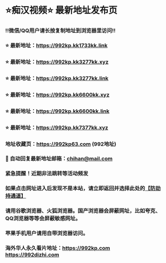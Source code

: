 # ⭐️痴汉视频⭐️ 最新地址发布页

### ‼️微信/QQ用户请长按复制地址到浏览器里访问‼️

### ⭐️ 最新地址：https://992kp.kk1733kk.link

### ⭐️ 最新地址：https://992kp.kk3277kk.xyz

### ⭐️ 最新地址：https://992kp.kk3277kk.link

### ⭐️ 最新地址：https://992kp.kk6600kk.xyz

### ⭐️ 最新地址：https://992kp.kk6600kk.link

### ⭐️ 最新地址：https://992kp.kk7377kk.xyz



### 地址收藏页：https://992kp63.com (992地址)
### 📧 自动回复最新地址邮箱：chihan@mail.com
### 紧急提醒！近期非法跳转等活动频发
### 如果点击网址进入后发现不是本站，请立即返回并选择此处的[【防劫持通道】](https://23.224.130.222:7583)
### 请用谷歌浏览器、火狐浏览器。国产浏览器会屏蔽网址，比如夸克、QQ浏览器等等会屏蔽敏感网址。
### 苹果手机用户请用自带浏览器访问。
### 海外华人永久看片地址：https://992kp.com  https://992dizhi.com
